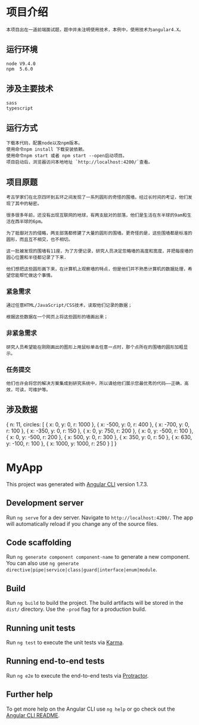 
# 项目介绍
    本项目出在一道前端面试题，题中并未注明使用技术，本例中，使用技术为angular4.X。
## 运行环境
    node V9.4.0
    npm  5.6.0
## 涉及主要技术
    sass
    typescript
## 运行方式
    下载本代码，配置node以及npm版本。
    使用命令npm install 下载安装依赖。
    使用命令npm start 或者 npm start --open启动项目。
    项目启动后，浏览器访问本地地址 `http://localhost:4200/`查看。
## 项目原题
    考古学家们在北京四环到五环之间发现了一系列圆形的奇怪的围墙，经过长时间的考证，他们发现了其中的秘密。

    很多很多年前，还没有出现互联网的地球，有两支敌对的部落，他们是生活在东半球的9am和生活在西半球的6pm。

    为了抵御对方的侵略，两支部落都修建了大量的圆形的围墙。更奇怪的是，这些围墙都是标准的圆形，而且互不相交，也不相切。

    这一批被发现的围墙有11座，为了方便记录，研究人员决定忽略墙的高度和宽度，并把每座墙的圆心位置和半径都记录了下来.

    他们想把这些圆形画下来，在计算机上观察墙的特点，但是他们并不熟悉计算机的数据处理，希望您能帮忙做这个事情。

### 紧急需求
    通过任意HTML/JavaScript/CSS技术，读取他们记录的数据；

    根据这些数据在一个网页上将这些圆形的墙画出来；

### 非紧急需求
    研究人员希望能在刚刚画出的图形上用鼠标单击任意一点时，那个点所在的围墙的圆形加粗显示。

### 任务提交
    他们也许会将您的解决方案集成到研究系统中，所以请给他们展示您最优秀的代码——正确，高效，可读，可维护等。
## 涉及数据
{
    n: 11,
    circles: [
        {
            x: 0,
            y: 0,
            r: 1000
        },
        {
            x: -500,
            y: 0,
            r: 400
        },
        {
            x: -700,
            y: 0,
            r: 100
        },
        {
            x: -350,
            y: 0,
            r: 150
        },
        {
            x: 0,
            y: 750,
            r: 200
        },
        {
            x: 0,
            y: -500,
            r: 100
        },
        {
            x: 0,
            y: -500,
            r: 200
        },
        {
            x: 500,
            y: 0,
            r: 300
        },
        {
            x: 350,
            y: 0,
            r: 50
        },
        {
            x: 630,
            y: -100,
            r: 100
        },
        {
            x: 1000,
            y: 1000,
            r: 250
        }
    ]
}
# MyApp

This project was generated with [Angular CLI](https://github.com/angular/angular-cli) version 1.7.3.

## Development server

Run `ng serve` for a dev server. Navigate to `http://localhost:4200/`. The app will automatically reload if you change any of the source files.

## Code scaffolding

Run `ng generate component component-name` to generate a new component. You can also use `ng generate directive|pipe|service|class|guard|interface|enum|module`.

## Build

Run `ng build` to build the project. The build artifacts will be stored in the `dist/` directory. Use the `-prod` flag for a production build.

## Running unit tests

Run `ng test` to execute the unit tests via [Karma](https://karma-runner.github.io).

## Running end-to-end tests

Run `ng e2e` to execute the end-to-end tests via [Protractor](http://www.protractortest.org/).

## Further help

To get more help on the Angular CLI use `ng help` or go check out the [Angular CLI README](https://github.com/angular/angular-cli/blob/master/README.md).
